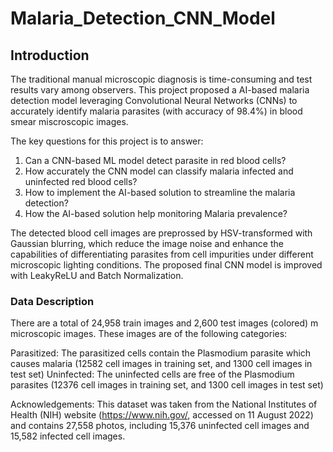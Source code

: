 # Malaria_Detection_CNN_Model
## Introduction 
The traditional manual microscopic diagnosis is time-consuming and test results vary among observers. This project proposed a AI-based malaria detection model leveraging Convolutional Neural Networks (CNNs) to accurately identify malaria parasites (with accuracy of 98.4%) in blood smear miscroscopic images. 

The key questions for this project is to answer:
1) Can a CNN-based ML model detect parasite in red blood cells?
2) How accurately the CNN model can classify malaria infected and uninfected red blood cells?
3) How to implement the AI-based solution to streamline the malaria detection?
4) How the AI-based solution help monitoring Malaria prevalence?


The detected blood cell images are preprossed by HSV-transformed with Gaussian blurring, which reduce the image noise and enhance the capabilities of differentiating parasites from cell impurities under different microscopic lighting conditions. The proposed final CNN model is improved with LeakyReLU and Batch Normalization. 

### Data Description
There are a total of 24,958 train images and 2,600 test images (colored) m microscopic images. These images are of the following categories:

Parasitized: The parasitized cells contain the Plasmodium parasite which causes malaria (12582 cell images in training set, and 1300 cell images in test set)
Uninfected: The uninfected cells are free of the Plasmodium parasites (12376 cell images in training set, and 1300 cell images in test set)

Acknowledgements: This dataset was taken from the National Institutes of Health (NIH) website (https://www.nih.gov/, accessed on 11 August 2022) and contains 27,558 photos, including 15,376 uninfected cell images and 15,582 infected cell images.
